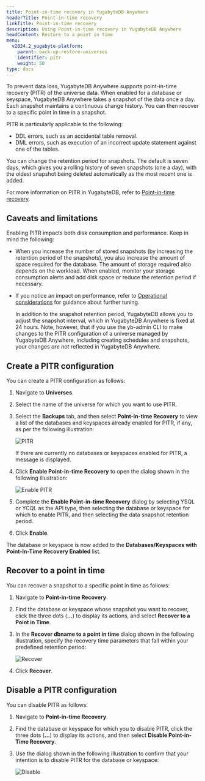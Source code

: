 ```yaml
---
title: Point-in-time recovery in YugabyteDB Anywhere
headerTitle: Point-in-time recovery
linkTitle: Point-in-time recovery
description: Using Point-in-time recovery in YugabyteDB Anywhere
headContent: Restore to a point in time
menu:
  v2024.2_yugabyte-platform:
    parent: back-up-restore-universes
    identifier: pitr
    weight: 50
type: docs
---
```


To prevent data loss, YugabyteDB Anywhere supports point-in-time recovery (PITR) of the universe data. When enabled for a database or keyspace, YugabyteDB Anywhere takes a snapshot of the data once a day. Each snapshot maintains a continuous change history. You can then recover to a specific point in time in a snapshot.

PITR is particularly applicable to the following:

- DDL errors, such as an accidental table removal.
- DML errors, such as execution of an incorrect update statement against one of the tables.

You can change the retention period for snapshots. The default is seven days, which gives you a rolling history of seven snapshots (one a day), with the oldest snapshot being deleted automatically as the most recent one is added.

For more information on PITR in YugabyteDB, refer to [Point-in-time recovery](../../../manage/backup-restore/point-in-time-recovery/).

## Caveats and limitations

Enabling PITR impacts both disk consumption and performance. Keep in mind the following:

- When you increase the number of stored snapshots (by increasing the retention period of the snapshots), you also increase the amount of space required for the database. The amount of storage required also depends on the workload. When enabled, monitor your storage consumption alerts and add disk space or reduce the retention period if necessary.
- If you notice an impact on performance, refer to [Operational considerations](../../../manage/backup-restore/point-in-time-recovery/#operational-considerations) for guidance about further tuning.

   In addition to the snapshot retention period, YugabyteDB allows you to adjust the snapshot interval, which in YugabyteDB Anywhere is fixed at 24 hours. Note, however, that if you use the yb-admin CLI to make changes to the PITR configuration of a universe managed by YugabyteDB Anywhere, including creating schedules and snapshots, your changes *are not* reflected in YugabyteDB Anywhere.

## Create a PITR configuration

You can create a PITR configuration as follows:

1. Navigate to **Universes**.

1. Select the name of the universe for which you want to use PITR.

1. Select the **Backups** tab, and then select **Point-in-time Recovery** to view a list of the databases and keyspaces already enabled for PITR, if any, as per the following illustration:

   ![PITR](/images/yp/pitr-main.png)

   If there are currently no databases or keyspaces enabled for PITR, a message is displayed.

1. Click **Enable Point-in-time Recovery** to open the dialog shown in the following illustration:

   ![Enable PITR](/images/yp/enable-pitr.png)

1. Complete the **Enable Point-in-time Recovery** dialog by selecting YSQL or YCQL as the API type, then selecting the database or keyspace for which to enable PITR, and then selecting the data snapshot retention period.

1. Click **Enable**.

The database or keyspace is now added to the **Databases/Keyspaces with Point-In-Time Recovery Enabled** list.

## Recover to a point in time

You can recover a snapshot to a specific point in time as follows:

1. Navigate to **Point-in-time Recovery**.

2. Find the database or keyspace whose snapshot you want to recover, click the three dots (**...**) to display its actions, and select **Recover to a Point in Time**.

3. In the **Recover dbname to a point in time** dialog shown in the following illustration, specify the recovery time parameters that fall within your predefined retention period:

   ![Recover](/images/yp/pitr-recover.png)

4. Click **Recover**.

## Disable a PITR configuration

You can disable PITR as follows:

1. Navigate to **Point-in-time Recovery**.

2. Find the database or keyspace for which you to disable PITR, click the three dots (**...**) to display its actions, and then select **Disable Point-in-Time Recovery**.

3. Use the dialog shown in the following illustration to confirm that your intention is to disable PITR for the database or keyspace:

   ![Disable](/images/yp/pitr-disable.png)

